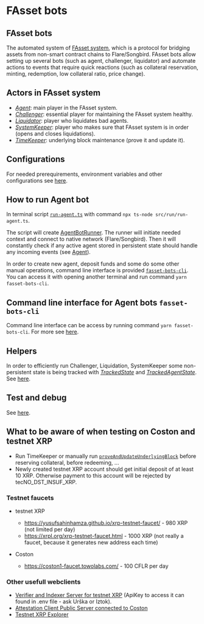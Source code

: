 # FAsset bots

## FAsset bots

The automated system of [FAsset system](https://gitlab.com/flarenetwork/fasset), which is a protocol for bridging assets from non-smart contract chains to Flare/Songbird. FAsset bots allow setting up several bots (such as agent, challenger, liquidator) and automate actions to events that require quick reactions (such as collateral reservation, minting, redemption, low collateral ratio, price change).

## Actors in FAsset system

* [*Agent*](./docs/actors/agent.md): main player in the FAsset system.
* [*Challenger*](./docs/actors/challenger.md): essential player for maintaining the FAsset system healthy.
* [*Liquidator*](./docs/actors/liquidator.md): player who liquidates bad agents.
* [*SystemKeeper*](./docs/actors/systemKeeper.md): player who makes sure that FAsset system is in order (opens and closes liquidations).
* [*TimeKeeper*](./docs/actors/timeKeeper.md): underlying block maintenance (prove it and update it).

## Configurations

For needed prerequirements, environment variables and other configurations see [here](./docs/config.md).

## How to run Agent bot

In terminal script [`run-agent.ts`](./src/run/run-agent.ts) with command `npx ts-node src/run/run-agent.ts`.

The script will create [AgentBotRunner](./src/actors/AgentBotRunner.ts). The runner will initiate needed context and connect to native network (Flare/Songbird). Then it will constantly check if any active agent stored in persistent state should handle any incoming events (see [Agent](./docs/actors/agent.md)).

In order to create new agent, deposit funds and some do some other manual operations, command line interface is provided [`fasset-bots-cli`](./docs/cli.md). You can access it with opening another terminal and run command `yarn fasset-bots-cli`.

## Command line interface for Agent bots `fasset-bots-cli`

Command line interface can be access by running command `yarn fasset-bots-cli`. For more see [here](./docs/cli.md).

## Helpers

In order to efficiently run Challenger, Liquidation, SystemKeeper some non-persistent state is being tracked with [*TrackedState*](./src/state/TrackedState.ts) and [*TrackedAgentState*](./src/state/TrackedAgentState.ts).
See [here](./docs/trackState.md).

## Test and debug

See [here](./docs/testDebug.md).

## What to be aware of when testing on Coston and testnet XRP

- Run TimeKeeper or manually  run [`proveAndUpdateUnderlyingBlock`](./src/utils/fasset-helpers.ts)  before reserving collateral, before redeeming, ...
- Newly created testnet XRP account should get initial deposit of at least 10 XRP. Otherwise payment to this account will be rejected by tecNO_DST_INSUF_XRP.

### Testnet faucets

- testnet XRP
    - https://yusufsahinhamza.github.io/xrp-testnet-faucet/ - 980 XRP (not limited per day)
    - https://xrpl.org/xrp-testnet-faucet.html - 1000 XRP (not really a faucet, because it generates new address each time)

- Coston
    - https://coston1-faucet.towolabs.com/ - 100 CFLR per day

### Other usefull webclients

- [Verifier and Indexer Server for testnet XRP](https://attestation-coston.aflabs.net/verifier/xrp/api-doc#) (ApiKey to access it can found in .env file - ask Urška or Iztok).
- [Attestation Client Public Server connected to Coston](https://attestation-coston.aflabs.net/attestation-client/api-doc)
- [Testnet XRP Explorer](https://testnet.xrpl.org/)


